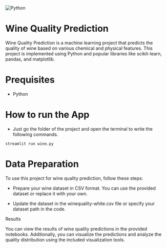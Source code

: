 ![Python](https://img.shields.io/badge/python-3670A0?style=for-the-badge&logo=python&logoColor=ffdd54)

# Wine Quality Prediction

Wine Quality Prediction is a machine learning project that predicts the quality of wine based on various chemical and physical features. This project is implemented using Python and popular libraries like scikit-learn, pandas, and matplotlib.
# Prequisites
 - Python

# How to run the App
- Just go the folder of the project and open the terminal to write the following commands.
```
streamlit run wine.py 
```
   
# Data Preparation

  To use this project for wine quality prediction, follow these steps:

  - Prepare your wine dataset in CSV format. You can use the provided dataset or replace it with your own.

  - Update the dataset in the winequality-white.csv file or specify your dataset path in the code.

Results

You can view the results of wine quality predictions in the provided notebooks. Additionally, you can visualize the predictions and analyze the quality distribution using the included visualization tools.
